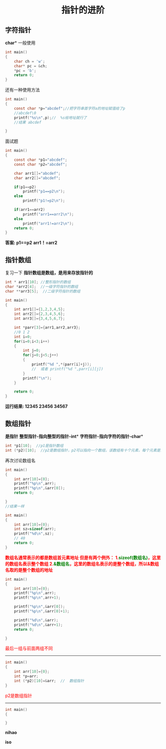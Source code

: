 # <center>指针的进阶</center>
## 字符指针 
**char***
一般使用
```c
int main()
{
	char ch = 'w';
	char* pc = &ch;
	*pc = 'b';
	return 0;
} 
```
还有一种使用方法
```c
int main()
{
    const char *p="abcdef";//把字符串首字符a的地址赋值给了p
    //abcdef\0
    printf("%s\n",p);//  %s给地址就行了
    //结果 abcdef

}
```
面试题
```c
int main()
{
    const char *p1="abcdef";
    const char *p2="abcdef";

    char arr1[]="abcdef";
    char arr2[]="abcdef";

    if(p1==p2)
        printf("p1==p2\n");
    else
        printf("p1!=p2\n");

    if(arr1==arr2)
        printf("arr1==arr2\n");
    else 
        printf("arr1!=arr2\n");
    return 0;
}
```
**答案: 
p1==p2** 
**arr1！=arr2** 

## 指针数组 
复习一下 
**指针数组是数组，是用来存放指针的** 
```c
int * arr1[10]; //整形指针的数组
char *arr2[4];  //一级字符指针的数组
char **arr3[5];  //二级字符指针的数组 
```
```c
int main()
{
    int arr1[]={1,2,3,4,5};
    int arr2[]={2,3,4,5,6};
    int arr3[]={3,4,5,6,7};

    int *parr[3]={arr1,arr2,arr3};
    //0 1 2
    int i=0;
    for(i=0;i<3;i++)
    {
        int j=0;
        for(j=0;j<5;j++)
        {
            printf("%d ",*(parr[i]+j));
            //  或者 printf("%d ",parr[i][j])
        }
        printf("\n");
    }

    return 0;
} 
```
**运行结果: 
12345 
23456 
34567** 

## 数组指针 
**是指针** 
**整型指针-指向整型的指针-int*** 
**字符指针-指向字符的指针-char*** 
~~~c 
int *p1[10];  //p1是指针数组
int (*p2)[10];  //p2是数组指针，p2可以指向一个数组，该数组有十个元素，每个元素是int类型
~~~
再次讨论数组名
```c
int main()
{
    int arr[10]={0};
    printf("%p\n",arr);
    printf("%p\n",&arr[0]);
    return 0;

} 
//结果一样
```
```c 
int main()
{
    int arr[10]={0};
    int sz=sizeof(arr);
    printf("%d\n",sz);
    // 40
    return 0;
}
```
**<font color=red>数组名通常表示的都是数组首元素地址 
但是有两个例外： 
1.<font color=green>sizeof(数组名)</font>，这里的数组名表示整个数组 
2.<font color=green>&数组名</font>，这里的数组名表示的是整个数组，所以&数组名取的是整个数组的地址</font>** 

```c 
int main()
{
    int arr[10]={0};
    printf("%p\n",arr);
    printf("%p\n",arr+1);

    printf("%p\n",&arr[0]);
    printf("%p\n",&arr[0]+1);

    printf("%d\n",&arr);
    printf("%d\n",&arr+1);
    return 0;

} 
```
<font color=red>最后一组与前面两组不同</font>

***

~~~c 
int main()
{
    int arr[10]={0};
    int *p=arr;
    int (*p2)[10]=&arr;  //  数组指针
}
~~~
<font color=red>p2是数组指针</font>

***

```c
int main()
{

}


```
**nihao**

**iso**
